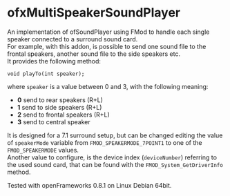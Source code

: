 ofxMultiSpeakerSoundPlayer
==========================

An implementation of ofSoundPlayer using FMod to handle each single speaker connected to a surround sound card.  
For example, with this addon, is possible to send one sound file to the frontal speakers, another sound file to the side speakers etc.  
It provides the following method:

    void playTo(int speaker);

where `speaker` is a value between 0 and 3, with the following meaning:

* **0** send to rear speakers (R+L)
* **1** send to side speakers (R+L)
* **2** send to frontal speakers (R+L)
* **3** send to central speaker

It is designed for a 7.1 surround setup, but can be changed editing the value of `speakerMode` variable from `FMOD_SPEAKERMODE_7POINT1` to one of the `FMOD_SPEAKERMODE` values.  
Another value to configure, is the device index (`deviceNumber`) referring to the used sound card, that can be found with the `FMOD_System_GetDriverInfo` method.

Tested with openFrameworks 0.8.1 on Linux Debian 64bit.
